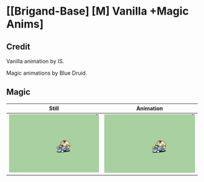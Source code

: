# [\[Brigand-Base\] \[M\] Vanilla +Magic Anims]

## Credit

Vanilla animation by IS.

Magic animations by Blue Druid.

## Magic

| Still | Animation |
| :---: | :-------: |
| ![Magic still](./Magic_000.png) | ![Magic animation](./Magic.gif) |
